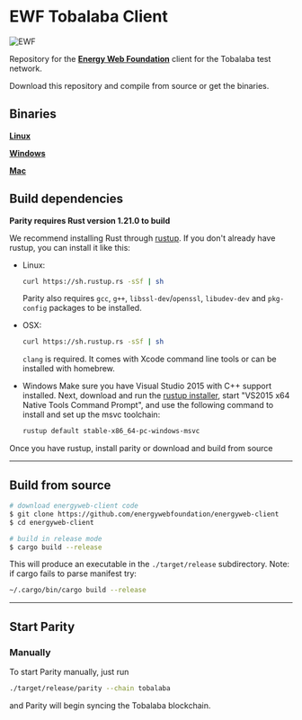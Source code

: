 # EWF Tobalaba Client

![EWF](http://energyweb.org/wp-content/uploads/2017/02/EnergyWebnoback-1.png)

Repository for the [**Energy Web Foundation**](http://energyweb.org/) client for the Tobalaba test network.

Download this repository and compile from source or get the binaries.

## Binaries

**[Linux](https://tobalaba.slock.it/download/ewf-client-linux)**

**[Windows](https://tobalaba.slock.it/download/ewf-client-windows.exe)**

**[Mac](https://tobalaba.slock.it/download/ewf-client-mac)**

## Build dependencies

**Parity requires Rust version 1.21.0 to build**

We recommend installing Rust through [rustup](https://www.rustup.rs/). If you don't already have rustup, you can install it like this:

- Linux:
    ```bash
    curl https://sh.rustup.rs -sSf | sh
    ```

    Parity also requires `gcc`, `g++`, `libssl-dev`/`openssl`, `libudev-dev` and `pkg-config` packages to be installed.

- OSX:
    ```bash
    curl https://sh.rustup.rs -sSf | sh
    ```

    `clang` is required. It comes with Xcode command line tools or can be installed with homebrew.

- Windows
  Make sure you have Visual Studio 2015 with C++ support installed. Next, download and run the [rustup installer](https://static.rust-lang.org/rustup/dist/x86_64-pc-windows-msvc/rustup-init.exe), start "VS2015 x64 Native Tools Command Prompt", and use the following command to install and set up the msvc toolchain:
    ```bash
    rustup default stable-x86_64-pc-windows-msvc
    ```

Once you have rustup, install parity or download and build from source

----

## Build from source

```bash
# download energyweb-client code
$ git clone https://github.com/energywebfoundation/energyweb-client
$ cd energyweb-client

# build in release mode
$ cargo build --release
```

This will produce an executable in the `./target/release` subdirectory.
Note: if cargo fails to parse manifest try:

```bash
~/.cargo/bin/cargo build --release
```

----

## Start Parity

### Manually

To start Parity manually, just run

```bash
./target/release/parity --chain tobalaba
```

and Parity will begin syncing the Tobalaba blockchain.
